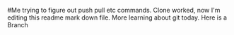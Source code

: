 #Me trying to figure out push pull etc commands.
Clone worked, now I'm editing this readme mark down file. 
More learning about git today.
Here is a Branch
